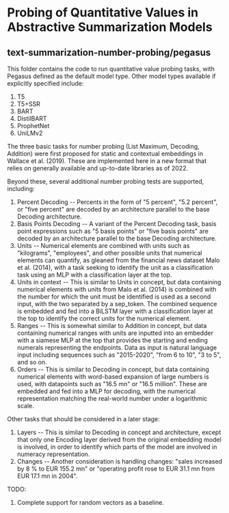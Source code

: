 # Probing of Quantitative Values in Abstractive Summarization Models
## text-summarization-number-probing/pegasus

This folder contains the code to run quantitative value probing tasks, with Pegasus defined as the default model type. Other model types available if explicitly specified include:
1. T5
2. T5+SSR
3. BART
4. DistilBART
5. ProphetNet
6. UniLMv2

The three basic tasks for number probing (List Maximum, Decoding, Addition) were first proposed for static and contextual embeddings in Wallace et al. (2019). These are implemented here in a new format that relies on generally available and up-to-date libraries as of 2022.

Beyond these, several additional number probing tests are supported, including:
1. Percent Decoding -- Percents in the form of "5 percent", "5.2 percent", or "five percent" are decoded by an architecture parallel to the base Decoding architecture.
2. Basis Points Decoding -- A variant of the Percent Decoding task, basis point expressions such as "5 basis points" or "five basis points" are decoded by an architecture parallel to the base Decoding architecture.
3. Units -- Numerical elements are combined with units such as "kilograms", "employees", and other possible units that numerical elements can quantify, as gleaned from the financial news dataset Malo et al. (2014), with a task seeking to identify the unit as a classification task using an MLP with a classification layer at the top.
4. Units in context -- This is similar to Units in concept, but data containing numerical elements with units from Malo et al. (2014) is combined with the number for which the unit must be identified is used as a second input, with the two separated by a sep_token. The combined sequence is embedded and fed into a BiLSTM layer with a classification layer at the top to identify the correct units for the numerical element.
5. Ranges -- This is somewhat similar to Addition in concept, but data containing numerical ranges with units are inputted into an embedder with a siamese MLP at the top that provides the starting and ending numerals representing the endpoints. Data as input is natural language input including sequences such as "2015-2020", "from 6 to 10", "3 to 5", and so on.
6. Orders -- This is similar to Decoding in concept, but data containing numerical elements with word-based expansion of large numbers is used, with datapoints such as "16.5 mn" or "16.5 million". These are embedded and fed into a MLP for decoding, with the numerical representation matching the real-world number under a logarithmic scale.

Other tasks that should be considered in a later stage:
1. Layers -- This is similar to Decoding in concept and architecture, except that only one Encoding layer derived from the original embedding model is involved, in order to identify which parts of the model are involved in numeracy representation.
2. Changes -- Another consideration is handling changes: "sales increased by 8 % to EUR 155.2 mn" or "operating profit rose to EUR 31.1 mn from EUR 17.1 mn in 2004".

TODO:
1. Complete support for random vectors as a baseline.
